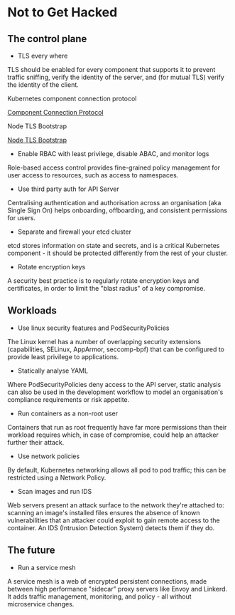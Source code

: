 # Not to Get Hacked

## The control plane

- TLS every where

TLS should be enabled for every component that supports it to prevent traffic
sniffing, verify the identity of the server, and (for mutual TLS) verify the
identity of the client.

Kubernetes component connection protocol

[Component Connection Protocol](kubernetes-control-plane.png)

Node TLS Bootstrap

[Node TLS Bootstrap](node-tls-bootstrap.png)

- Enable RBAC with least privilege, disable ABAC, and monitor logs

Role-based access control provides fine-grained policy management for user
access to resources, such as access to namespaces.

- Use third party auth for API Server

Centralising authentication and authorisation across an organisation (aka Single
Sign On) helps onboarding, offboarding, and consistent permissions for users.

- Separate and firewall your etcd cluster

etcd stores information on state and secrets, and is a critical Kubernetes
component - it should be protected differently from the rest of your cluster.

- Rotate encryption keys

A security best practice is to regularly rotate encryption keys and
certificates, in order to limit the "blast radius" of a key compromise.

## Workloads

- Use linux security features and PodSecurityPolicies

The Linux kernel has a number of overlapping security extensions (capabilities,
SELinux, AppArmor, seccomp-bpf) that can be configured to provide least
privilege to applications.

- Statically analyse YAML

Where PodSecurityPolicies deny access to the API server, static analysis can
also be used in the development workflow to model an organisation's compliance
requirements or risk appetite.

- Run containers as a non-root user

Containers that run as root frequently have far more permissions than their
workload requires which, in case of compromise, could help an attacker further
their attack.

- Use network policies

By default, Kubernetes networking allows all pod to pod traffic; this can be
restricted using a Network Policy.

- Scan images and run IDS

Web servers present an attack surface to the network they're attached to:
scanning an image's installed files ensures the absence of known vulnerabilities
that an attacker could exploit to gain remote access to the container. An IDS
(Intrusion Detection System) detects them if they do.

## The future

- Run a service mesh

A service mesh is a web of encrypted persistent connections, made between high
performance "sidecar" proxy servers like Envoy and Linkerd. It adds traffic
management, monitoring, and policy - all without microservice changes.
